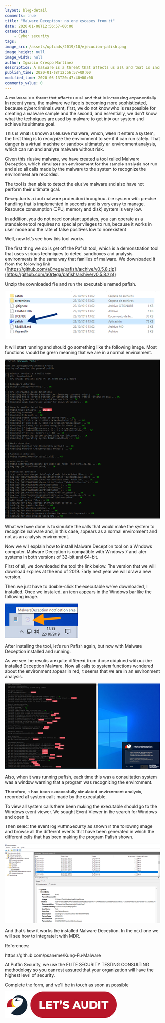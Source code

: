 ```yaml
---
layout: blog-detail
comments: true
title: "Malware Deception: no one escapes from it"
date: 2020-01-08T12:56:57+00:00
categories:
    - Cyber security
tags:
image_src: /assets/uploads/2019/10/ejecucion-pafish.png
image_height: null
image_width: null
author: Ignacio Crespo Martínez
description: A malware is a threat that affects us all and that is increasing exponentially. In recent years, the malware we face is becoming more sophisticated, because cybercriminals want, first, we do not know who is responsible for creating a malware sample and the second, and...
publish_time: 2020-01-08T12:56:57+00:00
modified_time: 2020-05-13T20:47:40+00:00
comments_value: 0
---
```

A malware is a threat that affects us all and that is increasing exponentially. In recent years, the malware we face is becoming more sophisticated, because cybercriminals want, first, we do not know who is responsible for creating a malware sample and the second, and essentially, we don’t know what the techniques are used by malware to get into our system and achieve its ultimate goal.

This is what is known as elusive malware, which, when it enters a system, the first thing is to recognize the environment to see if it can run safely. That danger is a virtual machine or sandbox ultimately an environment analysis, which can run and analyze malware without risk.

Given this elusive malware, we have created a tool called Malware Deception, which simulates an environment for the sample analysis not run and also all calls made by the malware to the system to recognize the environment are recorded.

The tool is then able to detect the elusive malware and also have not perform their ultimate goal.

Deception is a tool malware protection throughout the system with precise handling that is implemented in seconds and is very easy to manage. Resource consumption (CPU, memory and disk) system is very low.

In addition, you do not need constant updates, you can operate as a standalone tool requires no special privileges to run, because it works in user mode and the rate of false positives low to nonexistent

Well, now let’s see how this tool works.

The first thing we do is get off the Pafish tool, which is a demonstration tool that uses various techniques to detect sandboxes and analysis environments in the same way that families of malware. We downloaded it from the following link ([https://github.com/a0rtega/pafish/archive/v0.5.8.zip](https://github.com/a0rtega/pafish/archive/v0.5.8.zip))

Unzip the downloaded file and run the executable named pafish.



![](/assets/uploads/2019/10/ejecucion-pafish.png)

It will start running and should go something like the following image. Most functions should be green meaning that we are in a normal environment.



![](/assets/uploads/2019/10/pafish-normal.png)

What we have done is to simulate the calls that would make the system to recognize malware and, in this case, appears as a normal environment and not as an analysis environment.

Now we will explain how to install Malware Deception tool on a Windows computer. Malware Deception is compatible with Windows 7 and later systems in both versions of 32-bit and 64-bit.

First of all, we downloaded the tool the link below. The version that we will download expires at the end of 2019. Early next year we will draw a new version.

Then we just have to double-click the executable we’ve downloaded, I installed. Once we installed, an icon appears in the Windows bar like the following image.



![](/assets/uploads/2019/10/icono-deception.png)

After installing the tool, let’s run Pafish again, but now with Malware Deception installed and running.

As we see the results are quite different from those obtained without the installed Deception Malware. Now all calls to system functions wondered about the environment appear in red, it seems that we are in an environment analysis.



![](/assets/uploads/2019/10/pafish-deception.png)

Also, when it was running pafish, each time this was a consultation system was a window warning that a program was recognizing the environment.

Therefore, it has been successfully simulated environment analysis, recorded all system calls made by the executable.

To view all system calls there been making the executable should go to the Windows event viewer. We sought Event Viewer in the search for Windows and open it.

Then select the event log PuffinSecurity as shown in the following image and browse all the different events that have been generated in which the different calls that has been making the program Pafish shown.



![](/assets/uploads/2019/10/events-deception.png)

And that’s how it works the installed Malware Deception. In the next one we will see how to integrate it with MDR.

References:

https://github.com/psaneme/Kung-Fu-Malware

At Puffin Security, we use the ELITE SECURITY TESTING CONSULTING methodology so you can rest assured that your organization will have the highest level of security. 

Complete the form, and we'll be in touch as soon as possible

[![Lets Audit Button](/assets/uploads/2023/01/Puffin-security-blog-button-lest-audit-2.jpg 'lets Audit Button')](https://hub.puffinsecurity.com/quote)
